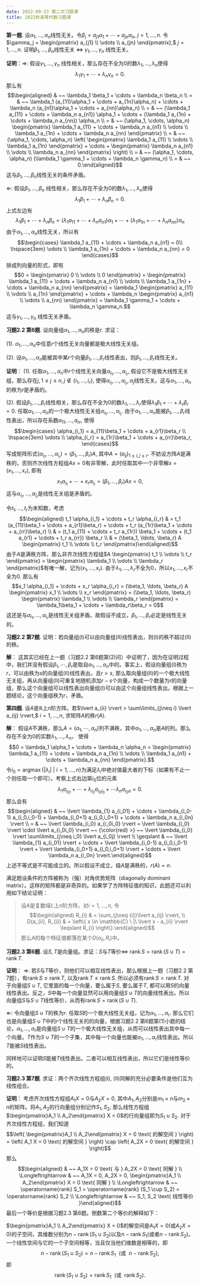 ```yaml
---
date: 2022-09-23 第二次习题课
title: 2022秋高等代数习题课
---
```


**第一题**.
设$\alpha_1, \ldots, \alpha_n$线性无关。令$\beta_j = a_{j1}\alpha_1 + \cdots + a_{jn}\alpha_n,$
$j = 1, \ldots, n.$
令$\gamma_j = \begin{pmatrix} a_{j1} \\ \vdots \\ a_{jn} \end{pmatrix},$
$j = 1, \ldots, n.$ 证明$\beta_1, \ldots, \beta_n$线性无关
$\Longleftrightarrow$ $\gamma_1, \ldots, \gamma_n$ 线性无关。

**证明**：$\Longrightarrow$: 假设$\gamma_1, \ldots, \gamma_n$
线性相关，那么存在不全为0的数$\lambda_1, \ldots, \lambda_n$使得
$$\lambda_1 \gamma_1 + \cdots + \lambda_n \gamma_n = 0.$$ 那么有
$$\begin{aligned}
& ~~ \lambda_1 \beta_1 + \cdots + \lambda_n \beta_n \\
= & ~~ \lambda_1 (a_{11}\alpha_1 + \cdots + a_{1n}\alpha_n) + \cdots + \lambda_n (a_{n1}\alpha_1 + \cdots + a_{nn}\alpha_n) \\
= & ~~ (\lambda_1 a_{11} + \cdots + \lambda_n a_{n1}) \alpha_1 + \cdots + (\lambda_1 a_{1n} + \cdots + \lambda_n a_{nn}) \alpha_n \\
= & ~~ (\alpha_1, \cdots, \alpha_n) \begin{pmatrix} \lambda_1 a_{11} + \cdots + \lambda_n a_{n1} \\ \vdots \\ \lambda_1 a_{1n} + \cdots + \lambda_n a_{nn} \end{pmatrix} \\
= & ~~ (\alpha_1, \cdots, \alpha_n) \left( \begin{pmatrix} \lambda_1 a_{11} \\ \vdots \\ \lambda_1 a_{1n} \end{pmatrix} + \cdots + \begin{pmatrix} \lambda_n a_{n1} \\ \vdots \\ \lambda_n a_{nn} \end{pmatrix} \right) \\
= & ~~ (\alpha_1, \cdots, \alpha_n) (\lambda_1 \gamma_1 + \cdots + \lambda_n \gamma_n) \\
= & ~~ 0.\end{aligned}$$
这与$\beta_1, \ldots, \beta_n$线性无关的条件矛盾。

$\Longleftarrow$: 假设$\beta_1, \ldots, \beta_n$
线性相关，那么存在不全为0的数$\lambda_1, \ldots, \lambda_n$使得
$$\lambda_1 \beta_1 + \cdots + \lambda_n \beta_n = 0.$$ 上式左边有
$$\lambda_1 \beta_1 + \cdots + \lambda_n \beta_n = (\lambda_1 a_{11} + \cdots + \lambda_n a_{n1}) \alpha_1 + \cdots + (\lambda_1 a_{1n} + \cdots + \lambda_n a_{nn}) \alpha_n$$
由于$\alpha_1, \ldots, \alpha_n$线性无关，所以有 $$\begin{cases}
\lambda_1 a_{11} + \cdots + \lambda_n a_{n1} = 0\\
\hspace{3em} \vdots \\
\lambda_1 a_{1n} + \cdots + \lambda_n a_{nn} = 0
\end{cases}$$ 排成列向量的形式，即有
$$0 = \begin{pmatrix} 0 \\ \vdots \\ 0 \end{pmatrix} = \begin{pmatrix} \lambda_1 a_{11} + \cdots + \lambda_n a_{n1} \\ \vdots \\ \lambda_1 a_{1n} + \cdots + \lambda_n a_{nn} \end{pmatrix} = \lambda_1 \begin{pmatrix} a_{11} \\ \vdots \\ a_{1n} \end{pmatrix} + \cdots + \lambda_n \begin{pmatrix} a_{n1} \\ \vdots \\ a_{nn} \end{pmatrix} = \lambda_1 \gamma_1 + \cdots + \lambda_n \gamma_n.$$
这与$\gamma_1, \ldots, \gamma_n$ 线性无关矛盾。

**习题2.2 第6题**. 设向量组$\alpha_1, \ldots, \alpha_n$的秩是$r.$ 求证：

(1).
$\alpha_1, \ldots, \alpha_n$中任意$r$个线性无关向量都是极大线性无关组。

(2).
设$\alpha_1, \ldots, \alpha_n$能被其中某$r$个向量$\beta_1, \ldots, \beta_r$线性表出，则$\beta_1, \ldots, \beta_r$线性无关。

**证明**： (1).
任取$\alpha_1, \ldots, \alpha_n$中$r$个线性无关向量$\alpha_{i_1}, \ldots, \alpha_{i_r}$,
假设它不是极大线性无关组，那么存在$j, 1\leqslant j \leqslant n, j\not\in \{i_1, \ldots, i_r \},$
使得$\alpha_{i_1}, \ldots, \alpha_{i_r}, \alpha_j$线性无关。这与$\alpha_1, \ldots, \alpha_n$的秩为$r$是矛盾的。

(2).
假设$\beta_1, \ldots, \beta_r$线性相关，那么存在不全为0的数$\lambda_1, \ldots, \lambda_r$使得$\lambda_1\beta_1 + \cdots + \lambda_r\beta_r = 0.$
任取$\alpha_1, \ldots, \alpha_n$的一个极大线性无关组$\alpha_{i_1}, \ldots, \alpha_{i_r}$.
由于$\alpha_1, \ldots, \alpha_n$能被$\beta_1, \ldots, \beta_r$线性表出，所以存在系数$a_{11}, \ldots, a_{rr},$
使得 $$\begin{cases}
\alpha_{i_1} = a_{11}\beta_1 + \cdots + a_{r1}\beta_r \\
\hspace{3em} \vdots \\
\alpha_{i_r} = a_{1r}\beta_1 + \cdots + a_{rr}\beta_r,
\end{cases}$$
写成矩阵形式$(\alpha_{i_1}, \ldots, \alpha_{i_r}) = (\beta_1, \ldots, \beta_r) A$,
其中$A = (a_{ij})_{1\leqslant i,j \leqslant r}.$
不妨设方阵$A$是满秩的，否则齐次线性方程组$Ax = 0$有非零解，此时任取其中一个非零解$x = (x_1, \ldots, x_r),$
即有
$$x_1\alpha_{i_1} + \cdots + x_r\alpha_{i_r} = (\beta_1, \ldots, \beta_r) Ax = 0,$$
这与$\alpha_{i_1}, \ldots, \alpha_{i_r}$是线性无关组是矛盾的。

令$t_1, \ldots, t_r$为未知数，考虑 $$\begin{aligned}
t_1 \alpha_{i_1} + \cdots + t_r \alpha_{i_r} & = t_1 (a_{11}\beta_1 + \cdots + a_{r1}\beta_r) + \cdots + t_r (a_{1r}\beta_1 + \cdots + a_{rr}\beta_r) \\
& = (t_1 a_{11} + \cdots + t_r a_{1r}) \beta_1 + \cdots + (t_1 a_{r1} + \cdots + t_r a_{rr}) \beta_r \\
& = (\beta_1, \ldots, \beta_r) A \begin{pmatrix} t_1 \\ \vdots \\ t_r \end{pmatrix}\end{aligned}$$
由于$A$是满秩方阵，那么非齐次线性方程组$A \begin{pmatrix} t_1 \\ \vdots \\ t_r \end{pmatrix} = \begin{pmatrix} \lambda_1 \\ \vdots \\ \lambda_r \end{pmatrix}$有唯一解，记为$(x_1, \ldots, x_r).$
由于$\lambda_1, \ldots, \lambda_r$不全为0，所以$x_1, \ldots, x_r$不全为0.
那么有
$$x_1 \alpha_{i_1} + \cdots + x_r \alpha_{i_r} = (\beta_1, \ldots, \beta_r) A \begin{pmatrix} x_1 \\ \vdots \\ x_r \end{pmatrix} = (\beta_1, \ldots, \beta_r) \begin{pmatrix} \lambda_1 \\ \vdots \\ \lambda_r \end{pmatrix} = \lambda_1\beta_1 + \cdots + \lambda_r\beta_r = 0$$
这还是与$\alpha_{i_1}, \ldots, \alpha_{i_r}$是线性无关组矛盾。故假设不成立，$\beta_1, \ldots, \beta_r$必定是线性无关的。

**习题2.2 第7题**.
证明：若向量组(I)可以由向量组(II)线性表出，则(I)的秩不超过(II)的秩。

**解**： 这其实已经在上一题（习题2.2
第6题第(2)问）中证明了，因为在证明过程中，我们并没有假设$\beta_1, \cdots, \beta_r$是取自$\alpha_1, \ldots, \alpha_n$中的。事实上，假设向量组(I)秩为$r$，可以由秩为$s$的向量组(II)线性表出，且$r > s$,
那么取向量组(II)的一个极大线性无关组，再从向量组(II)可重复地随机添加$r-s$个向量，构成一个数量为$r$的向量组，那么这个向量组可以线性表出向量组(I)可以由这个向量组线性表出。根据上一题结论，这个向量组秩为$r$，矛盾。

**第四题**.
设$A$是$\mathbb{R}$上$n$阶方阵。若$\lvert a_{ii} \rvert > \sum\limits_{j\neq i} \lvert a_{ij} \rvert,$
$i = 1, \ldots, n,$ 求矩阵$A$的秩$r(A)$.

**解**：
假设$A$不满秩，那么$A = (\alpha_1, \cdots, \alpha_n)$列不满秩，其中$\alpha_1, \ldots, \alpha_n$是$A$的列。那么存在不全为0的实数$\lambda_1, \ldots, \lambda_n$，
使得
$$0 = \lambda_1 \alpha_1 + \cdots + \lambda_n \alpha_n = \begin{pmatrix} \lambda_1 a_{11} + \cdots + \lambda_n a_{1n} \\ \vdots \\ \lambda_1 a_{n1} + \cdots + \lambda_n a_{nn} \end{pmatrix}.$$
令$i_0 = \operatorname{argmax} \{ \lvert \lambda_i \rvert \ |\ i = 1, \ldots, n \}$为满足$\lambda_i$中绝对值最大者的下标（如果有不止一个则任取一个即可）。考察上式右边第$i_0$位的元素
$$\lambda_{1} a_{i_01} + \cdots + \lambda_{i_0} a_{i_0i_0} + \cdots \lambda_n a_{i_0n} = 0.$$
那么会有 $$\begin{aligned}
& ~~ \lvert \lambda_{1} a_{i_01} + \cdots + \lambda_{i_0-1} a_{i_0,i_0-1} + \lambda_{i_0+1} a_{i_0,i_0+1} + \cdots + \lambda_n a_{i_0n} \rvert \\
= & ~~ \lvert \lambda_{i_0} a_{i_0i_0} \rvert = \lvert \lambda_{i_0} \rvert \cdot \lvert a_{i_0i_0} \rvert ~~ {\color{red} >} ~~ \lvert \lambda_{i_0} \rvert \sum\limits_{j\neq i_0} \lvert a_{i_0j} \rvert \\
\geqslant & ~~ \lvert \lambda_{1} a_{i_01} \rvert + \cdots + \lvert \lambda_{i_0-1} a_{i_0,i_0-1} \rvert + \lvert \lambda_{i_0+1} a_{i_0,i_0+1} \rvert + \cdots + \lvert \lambda_n a_{i_0n} \rvert.\end{aligned}$$
上述不等式是不可能成立的。所以假设不成立，级$A$是满秩的，$r(A) = n.$

满足题设条件的方阵被称为（强）对角优势矩阵（diagonally dominant
matrix）。这样的矩阵都是非奇异的。如果学了方阵特征值的知识，此题还可以利用如下结论证明：

> 设$A$是复数域$\mathbb{C}$上$n$阶方阵，对$i = 1, \ldots, n$, 令
> $$\begin{aligned}
> R_{i} & = \sum_{j\neq {i}}\lvert a_{ij} \rvert, \\
> D(a_{ii}, R_{i}) & = \left\{ x \in \mathbb{C} \ |\ \lvert x - a_{ii} \rvert \leqslant R_{i} \right\}.\end{aligned}$$
> 那么$A$的每个特征值都落在某个$D(a_{ii}, R_{i})$中。

**习题2.3 第6题**.
设$S, T$是向量组。求证：$S$与$T$等价$\Longleftrightarrow$
$\operatorname{rank} S = \operatorname{rank} (S\cup T) = \operatorname{rank} T.$

**证明**： $\Longrightarrow$:
若$S$与$T$等价，则他们可以相互线性表出，那么根据上一题（习题2.2
第7题），有$\operatorname{rank} S \leqslant \operatorname{rank} T$,
以及$\operatorname{rank} T \leqslant \operatorname{rank} S$.
所以必须有$\operatorname{rank} S = \operatorname{rank} T.$
对于向量组$S\cup T,$ 它里面的每一个向量，要么属于$S$, 要么属于$T$,
都可以用$S$的向量线性表出。反之，$S$中每一个向量显然可以用向量组$S\cup T$的向量线性表出。所以向量组$S$与$S\cup T$线性等价，从而有$\operatorname{rank} S = \operatorname{rank} (S\cup T).$

$\Longleftarrow$: 令向量组$S\cup T$的秩为$r$.
任取$S$的一个极大线性无关组，记为$\alpha_1, \ldots, \alpha_r$.
那么它们也是向量组$S\cup T$中的$r$个线性无关的的向量，根据习题2.2
第6题第(1)小题的结论，$\alpha_1, \ldots, \alpha_r$是向量组$S\cup T$的一个极大线性无关组，从而可以线性表出其中每一个向量。$T$作为$S\cup T$的一个子集，其中每一个向量也能被$\alpha_1, \ldots, \alpha_r$线性表出。所以$T$能被$S$线性表出。

同样地可以证明$S$能被$T$线性表出。二者可以相互线性表出，所以它们是线性等价的。

**习题2.3 第7题**. 求证：两个齐次线性方程组(I),
(II)同解的充分必要条件是他们互为线性组合。

**证明**： 考虑齐次线性方程组$A_1X = 0$与$A_2X = 0,$
其中$A_1, A_2$分别是$m_1\times n$与$m_2\times n$的矩阵。将$A_1, A_2$的行向量组分别记作$S_1, S_2$,
那么线性方程组$\begin{pmatrix}A_1 \\ A_2\end{pmatrix} X = 0$的行向量组即为$S_1 \cup S_2$.
对于齐次线性方程组，我们知道
$$\left( \begin{pmatrix}A_1 \\ A_2\end{pmatrix} X = 0 \text{ 的解空间 } \right) = \left( A_1 X = 0 \text{ 的解空间 } \right) \cap \left( A_2X = 0 \text{ 的解空间 } \right)$$
那么 $$\begin{aligned}
& ~~ A_1X = 0 \text{ 与 } A_2X = 0 \text{ 同解 } \\
\Longleftrightarrow & ~~ A_1X = 0, A_2X = 0, \begin{pmatrix}A_1 \\ A_2\end{pmatrix} X = 0 \text{ 同解 } \\
\Longleftrightarrow & ~~ \operatorname{rank} S_1 = \operatorname{rank} (S_1 \cup S_2) = \operatorname{rank} S_2 \\
\Longleftrightarrow & ~~ S_1, S_2 \text{ 线性等价 }\end{aligned}$$
最后一个等价是根据习题2.3 第6题。倒数第二个等价的解释如下：

$\begin{pmatrix}A_1 \\ A_2\end{pmatrix} X = 0$的解空间是$A_1X = 0$(或$A_2X = 0$)的子空间，其维数分别为$n - \operatorname{rank} (S_1\cup S_2)$以及$n - \operatorname{rank} S_1$(或者$n - \operatorname{rank} S_2$)。一个线性空间与它的一个子空间相等，当且仅当他们维数是相等的，即
$$n - \operatorname{rank} (S_1\cup S_2) = n - \operatorname{rank} S_1 ~~ (\text{或} ~~ n - \operatorname{rank} S_2),$$
即
$$\operatorname{rank} (S_1\cup S_2) = \operatorname{rank} S_1 ~~ (\text{或} ~~ \operatorname{rank} S_2).$$
